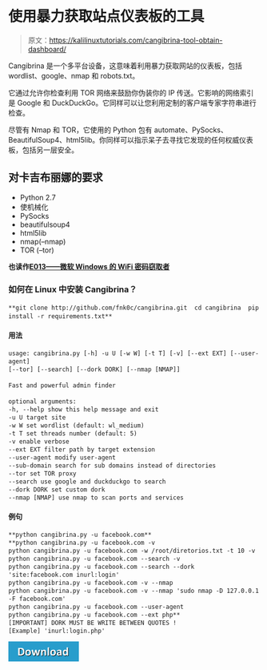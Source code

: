 # 使用暴力获取站点仪表板的工具

> 原文：<https://kalilinuxtutorials.com/cangibrina-tool-obtain-dashboard/>

Cangibrina 是一个多平台设备，这意味着利用暴力获取网站的仪表板，包括 wordlist、google、nmap 和 robots.txt。

它通过允许你检查利用 TOR 网络来鼓励你伪装你的 IP 传送。它影响的网络索引是 Google 和 DuckDuckGo。它同样可以让您利用定制的客户端专家字符串进行检查。

尽管有 Nmap 和 TOR，它使用的 Python 包有 automate、PySocks、BeautifulSoup4、html5lib。你同样可以指示呆子去寻找它发现的任何权威仪表板，包括另一层安全。

## **对卡吉布丽娜**的要求

*   Python 2.7
*   使机械化
*   PySocks
*   beautifulsoup4
*   html5lib
*   nmap(–nmap)
*   TOR (–tor)

**也读作[E013——微软 Windows 的 WiFi 密码窃取者](http://kalilinuxtutorials.com/e013-wifi-password-stealer/)**

### **如何在 Linux 中安装 Cangibrina？**

`**git clone http://github.com/fnk0c/cangibrina.git 
cd cangibrina 
pip install -r requirements.txt**`

#### **用法** 

```
usage: cangibrina.py [-h] -u U [-w W] [-t T] [-v] [--ext EXT] [--user-agent]
[--tor] [--search] [--dork DORK] [--nmap [NMAP]]

Fast and powerful admin finder

optional arguments:
-h, --help show this help message and exit
-u U target site
-w W set wordlist (default: wl_medium)
-t T set threads number (default: 5)
-v enable verbose
--ext EXT filter path by target extension
--user-agent modify user-agent
--sub-domain search for sub domains instead of directories
--tor set TOR proxy
--search use google and duckduckgo to search
--dork DORK set custom dork
--nmap [NMAP] use nmap to scan ports and services
```

#### **例句**

```
**python cangibrina.py -u facebook.com**
**python cangibrina.py -u facebook.com -v	
python cangibrina.py -u facebook.com -w /root/diretorios.txt -t 10 -v
python cangibrina.py -u facebook.com --search -v
python cangibrina.py -u facebook.com --search --dork 'site:facebook.com inurl:login'
python cangibrina.py -u facebook.com -v --nmap
python cangibrina.py -u facebook.com -v --nmap 'sudo nmap -D 127.0.0.1 -F facebook.com'
python cangibrina.py -u facebook.com --user-agent
python cangibrina.py -u facebook.com --ext php**
[IMPORTANT] DORK MUST BE WRITE BETWEEN QUOTES !
[Example] 'inurl:login.php'
```

[![](img//a51de913dc60eee505c4a68651ee8e4d.png)](https://github.com/fnk0c/cangibrina)